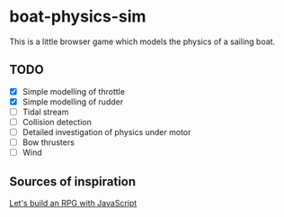 # boat-physics-sim

This is a little browser game which models the physics of a sailing boat.

## TODO

- [x] Simple modelling of throttle
- [x] Simple modelling of rudder
- [ ] Tidal stream
- [ ] Collision detection
- [ ] Detailed investigation of physics under motor
- [ ] Bow thrusters
- [ ] Wind

## Sources of inspiration

[Let's build an RPG with JavaScript](https://www.youtube.com/watch?v=fyi4vfbKEeo)
